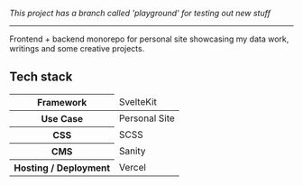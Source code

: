 *This project has a branch called 'playground' for testing out new stuff*

---

Frontend + backend monorepo for personal site showcasing my data work, writings and some creative projects.

## Tech stack
<table>
<thead>
  <tr>
    <th>Framework</th>
    <td>SvelteKit</th>
  </tr>
</thead>
<tbody>
  <tr>
    <th>Use Case</td>
    <td>Personal Site</td>
  </tr>
  <tr>
    <th>CSS</td>
    <td>SCSS</td>
  </tr>
  <tr>
    <th>CMS</td>
    <td>Sanity</td>
  </tr>
  <tr>
    <th>Hosting / Deployment</td>
    <td>Vercel</td>
  </tr>
</tbody>
</table>